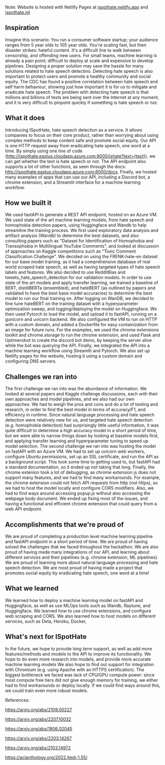 Note: Website is hosted with Netlify Pages at [ispothate.netlify.app](https://ispothate.netlify.app/) and [ispothate.ml](https://ispothate.ml/)

## Inspiration
Imagine this scenario: You run a consumer software startup; your audience ranges from 5 year olds to 105 year olds. You're scaling fast, but then disaster strikes: hateful content. 
It's a difficult line to walk between censorship, and offending new users. 
For small teams, machine learning is already a pain point; difficult to deploy at scale and expensive to develop pipelines. Designing a proper solution may save the hassle for many solutions related to hate speech detectino. 
Detecting hate speech is also important to protect users and promote a healthy community and social equity. The CDC has found a positive correlation between hate speech and self harm behaviour, showing just how important it is for us to mitigate and eradicate hate speech. 
The problem with detecting hate speech is that millions and billions of texts are being sent over the Internet at any moment, and it is very difficult to pinpoint quickly if something is hate speech or not. 

## What it does
Introducing ISpotHate, hate speech detection as a service. It allows companies to focus on their core product, rather than worrying about using complex methods to keep content safe and promote social equity. Our API is one HTTP request away from eradicating hate speech, one word at a time. By simply using one line of code (http://ispothate.eastus.cloudapp.azure.com:8000/ishate?text={text}), we can get whether the text is hate speech or not. The API endpoint also supports a lot of other functions, as seen through the docs: http://ispothate.eastus.cloudapp.azure.com:8000/docs. Finally, we hosted many examples of apps that can use our API, including a Discord bot, a chrome extension, and a Streamlit interface for a machine learning workflow. 

## How we built it

We used fastAPI to generate a REST API endpoint, hosted on an Azure VM. We used state of the art machine learning models, from hate speech and homophobia detection papers, using Huggingface and Wandb to help streamline the training process. We first used exploratory data analysis and artifact analysis (Wandb) to determine the best datasets, and also consulting papers such as "Dataset for Identification of Homophobia and Transophobia in Multilingual YouTube Comments", and looked at discussion of approaches on Kaggle competitions such as "Toxic Comment Classification Challenge". We decided on using the FRENK-hate-en dataset for our base model training, as it had a comprehensive database of real world scraped hate speech, as well as having targeted types of hate speech labels and features. We also decided to use RedditBias and tweets_hate_speech_detection for our validation models. In order to use state of the art models and apply transfer learning, we trained a baseline of BERT, distillBERTa (ensembled), and hateBERT (as outlined by papers and validated to have the best base model accuracies) to determine the best model to run our final training on. After logging on WanDB, we decided to fine tune hateBERT on the training dataset with a hyperparameter optimization sweep, and logging/deploying the model on Huggingface. We then used Pytorch to load the model, and upload it to fastAPI, running on a gunicorn and uvicorn backend. We also configured the VM to run on HTTP with a custom domain, and added a Dockerfile for easy containization from an image for future runs. For the examples, we used the chrome extensions toolkit and chrome.storage to run the chrome extension, and used Flask and Uptimerobot to create the discord bot demo, by keeping the server alive while the bot was querying the API. Finally, we integrated the API into a machine learning workflow using Streamlit and Pytorch. We also set up Netlify pages for the website, hosting it using a custom domain and configuring DNS servers.

## Challenges we ran into

The first challenge we ran into was the abundance of information. We looked at several papers and Kaggle challenge discussions, each with their own approaches and model pipelines, and we also had our own approaches. We had to weigh the pros and cons and do a lot of testing and research, in order to find the best model in terms of accuracy/F1, and efficiency in runtime. Since natural language processing and hate speech detection were relatively new for us, and targeted hate speech detection (e.g. homophobia detection) had surprisingly little useful information, it was quite difficult to determine a high accuracy model in a short period of time, but we were able to narrow things down by looking at baseline models first, and applying transfer learning and hyperparameter tuning to speed up model selection. The second challenge we ran into was hosting the model on fastAPI with an Azure VM. We had to set up uvicorn web workers, configure Ubuntu permissions, set up an SSL certificate, and run the API as a background script. This took some time to getting used to, but fastAPI had a standard documentation, so it ended up not taking that long. Finally, the chrome extenion took a lot of debugging, as chrome extension js does not support many features, and we had to find many workarounds. For example, the chrome extension could not fetch API requests from http (not https), so we had to host the model locally and configure CORS modifiers. Also, we had to find ways around accessing popup.js without also accessing the webpage body document. We ended up fixing most of the issues, and having a functional and efficient chrome extension that could query from a web API endpoint. 

## Accomplishments that we're proud of

We are proud of completing a production level machine learning pipeline and fastAPI endpoint in a short period of time. We are proud of having solved the challenges that we faced throughout the hackathon. We are also proud of having made many integrations of our API, and learning about different services and their pipelines (e.g. chrome extension, ML pipelines). We are proud of learning more about natural language processing and hate speech detection. We are most proud of having made a project that promotes social equity by eradicating hate speech, one word at a time! 

## What we learned

We learned how to deploy a machine learning model on fastAPI and Huggingface, as well as use MLOps tools such as Wandb, Raytune, and Huggingface. We learned how to use chrome extensions, and configure web scraping and CORS. We also learned how to host models on different services, such as Deta, Heroku, Docker, 

## What's next for ISpotHate
In the future, we hope to provide long term support, as well as add more features/methods and models to the API to improve its functionality. We hope to do even more research into models, and provide more accurate machine learning models We also hope to find out support for integration with Chromium (e.g. using Apache with an HTTPS certification). The biggest bottleneck we faced was lack of CPU/GPU compute power: since most compute free tiers did not give enough memory for training, we either had to find workarounds or deploy locally. If we could find ways around this, we could train even more robust models. 

References: 

https://arxiv.org/abs/2109.00227

https://arxiv.org/abs/2207.10032

https://arxiv.org/abs/1906.02045 

https://arxiv.org/abs/2203.14267

https://arxiv.org/abs/2103.14972 

https://aclanthology.org/2022.ltedi-1.55/
